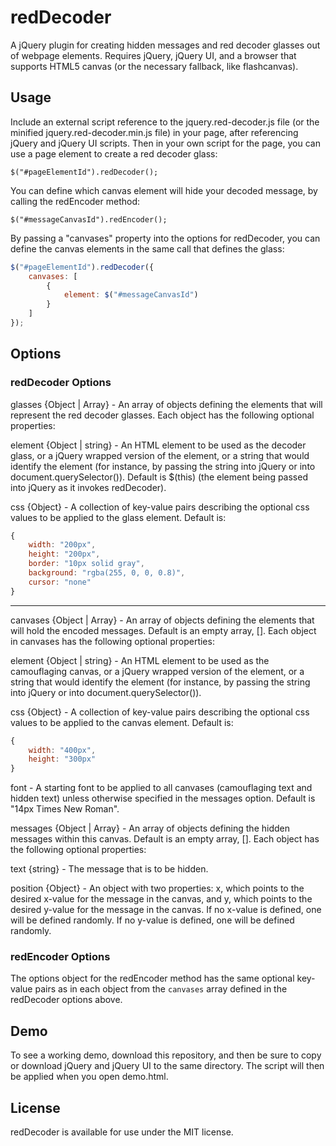
# redDecoder

A jQuery plugin for creating hidden messages and red decoder glasses out of webpage elements. Requires jQuery, jQuery UI, and a browser that supports HTML5 canvas (or the necessary fallback, like flashcanvas).

## Usage

Include an external script reference to the jquery.red-decoder.js file (or the minified jquery.red-decoder.min.js file) in your page, after referencing jQuery and jQuery UI scripts. Then in your own script for the page, you can use a page element to create a red decoder glass:

`$("#pageElementId").redDecoder();`

You can define which canvas element will hide your decoded message, by calling the redEncoder method:

`$("#messageCanvasId").redEncoder();`

By passing a "canvases" property into the options for redDecoder, you can define the canvas elements in the same call that defines the glass:

```javascript
$("#pageElementId").redDecoder({
	canvases: [
		{
			element: $("#messageCanvasId")
		}
	]
});
```

## Options

### redDecoder Options

glasses {Object | Array} - An array of objects defining the elements that will represent the red decoder glasses. Each object has the following optional properties:

element {Object | string} - An HTML element to be used as the decoder glass, or a jQuery wrapped version of the element, or a string that would identify the element (for instance, by passing the string into jQuery or into document.querySelector()). Default is $(this) (the element being passed into jQuery as it invokes redDecoder).
	
css {Object} - A collection of key-value pairs describing the optional css values to be applied to the glass element. Default is:

```javascript
{
	width: "200px",
	height: "200px",
	border: "10px solid gray",
	background: "rgba(255, 0, 0, 0.8)",
	cursor: "none"
}
```

---

canvases {Object | Array} - An array of objects defining the elements that will hold the encoded messages. Default is an empty array, []. Each object in canvases has the following optional properties:

element {Object | string} - An HTML element to be used as the camouflaging canvas, or a jQuery wrapped version of the element, or a string that would identify the element (for instance, by passing the string into jQuery or into document.querySelector()).

css {Object} - A collection of key-value pairs describing the optional css values to be applied to the canvas element. Default is:

```javascript
{
	width: "400px",
	height: "300px"
}
```

font - A starting font to be applied to all canvases (camouflaging text and hidden text) unless otherwise specified in the messages option. Default is "14px Times New Roman".

messages {Object | Array} - An array of objects defining the hidden messages within this canvas. Default is an empty array, []. Each object has the following optional properties:
	
text {string} - The message that is to be hidden.

position {Object} - An object with two properties: x, which points to the desired x-value for the message in the canvas, and y, which points to the desired y-value for the message in the canvas. If no x-value is defined, one will be defined randomly. If no y-value is defined, one will be defined randomly.

### redEncoder Options

The options object for the redEncoder method has the same optional key-value pairs as in each object from the `canvases` array defined in the redDecoder options above.

## Demo

To see a working demo, download this repository, and then be sure to copy or download jQuery and jQuery UI to the same directory. The script will then be applied when you open demo.html.

## License

redDecoder is available for use under the MIT license.

